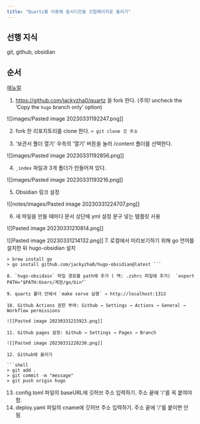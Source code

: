 ```yaml
---
title: "Quartz를 이용해 옵시디언을 깃헙페이지로 올리기"
---
```


## 선행 지식

git, github, obsidian

## 순서

[매뉴얼](https://quartz.jzhao.xyz/notes/setup/)

1. https://github.com/jackyzha0/quartz 을 fork 한다. (주의! uncheck the ‘Copy the `hugo` branch only’ option)

![[images/Pasted image 20230331192247.png]]

2. fork 한 리포지토리를 clone 한다.  `> git clone 깃 주소`

3. '보관서 폴더 열기' 우측의 '열기' 버튼을 눌러 /content 폴더를 선택한다.

![[images/Pasted image 20230331192856.png]]

4. `_index` 파일과 3개 폴더가 만들어져 있다. 

![[images/Pasted image 20230331193216.png]]

5. Obsidian 링크 설정

![[notes/images/Pasted image 20230331224707.png]]

6. 새 파일을 만들 때마다 문서 상단에 yml 설정 문구 넣는 템플릿 사용

![[Pasted image 20230331210814.png]]

![[Pasted image 20230331214132.png]]
7. 로컬에서 미리보기하기 위해 go 언어를 설치한 뒤 hugo-obsidian 설치

```shell
> brew install go
> go install github.com/jackyzha0/hugo-obsidian@latest ```

8. `hugo-obsidain` 파일 경로를 path에 추가 ( 맥: .zshrc 파일에 추가)  `export PATH="$PATH:Users/계정/go/bin"`

9. quartz 폴더 안에서 `make serve 실행` → http://localhost:1313

10. Github Actions 권한 부여: Github → Settings → Actions → General → Workflow permissions

![[Pasted image 20230331215923.png]]

11. Github pages 설정: Github → Settings → Pages → Branch

![[Pasted image 20230331220230.png]]

12. Github에 올리기

```shell
> git add .
> git commit -m "message"
> git push origin hugo
```

13. config.toml 파일의 baseURL에 깃허브 주소 입력하기. 주소 끝에 '/'를 꼭 붙여야 함.
14. deploy.yaml 파일의 cname에 깃허브 주소 입력하기. 주소 끝에 '/'를 붙이면 안 됨